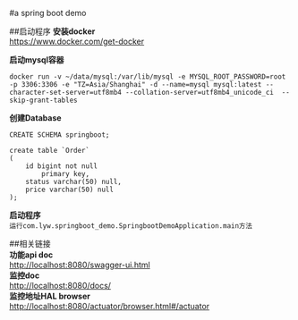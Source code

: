 #a spring boot demo

##启动程序
**安装docker**  
https://www.docker.com/get-docker

**启动mysql容器**
```  
docker run -v ~/data/mysql:/var/lib/mysql -e MYSQL_ROOT_PASSWORD=root  -p 3306:3306 -e "TZ=Asia/Shanghai" -d --name=mysql mysql:latest --character-set-server=utf8mb4 --collation-server=utf8mb4_unicode_ci  --skip-grant-tables
```
**创建Database**  

```CREATE SCHEMA springboot;```
```
create table `Order`
(
	id bigint not null
		primary key,
	status varchar(50) null,
	price varchar(50) null
);
```
**启动程序**  
`运行com.lyw.springboot_demo.SpringbootDemoApplication.main方法`    

##相关链接  
**功能api doc**  
<http://localhost:8080/swagger-ui.html>  
**监控doc**  
<http://localhost:8080/docs/>  
**监控地址HAL browser**  
<http://localhost:8080/actuator/browser.html#/actuator>





 
 
  




